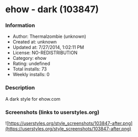 # ehow - dark (103847)

### Information
- Author: Thermalzombie (unknown)
- Created at: unknown
- Updated at: 7/27/2014, 1:02:11 PM
- License: NO-REDISTRIBUTION
- Category: ehow
- Rating: undefined
- Total installs: 73
- Weekly installs: 0


### Description
A dark style for ehow.com


### Screenshots (links to userstyles.org)
![https://userstyles.org/style_screenshots/103847-after.png](https://userstyles.org/style_screenshots/103847-after.png)


